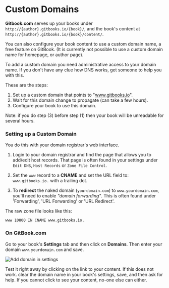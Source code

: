 # Custom Domains

**Gitbook.com** serves up your books under `http://{author}.gitbooks.io/{book}/`, and the book's content at `http://{author}.gitbooks.io/{book}/content/`.

You can also configure your book content to use a custom domain name, a free feature on GitBook. (It is currently not possible to use a custom domain name for homepage, or author page).

To add a custom domain you need administrative access to your domain name. If you don't have any clue how DNS works, get someone to help you with this.

These are the steps:

1. Set up a custom domain that points to "www.gitbooks.io".
2. Wait for this domain change to propagate (can take a few hours).
3. Configure your book to use this domain.

Note: if you do step (3) before step (1) then your book will be unreadable for several hours.

### Setting up a Custom Domain

You do this with your domain registrar's web interface.

1. Login to your domain registrar and find the page that allows you to add/edit host records. That page is often found in your settings under `Edit DNS`, `Host Records` or `Zone File Control`.

2. Set the `www` record to a **CNAME** and set the URL field to: ```www.gitbooks.io.``` with a trailing dot.

3. To **redirect** the naked domain (`yourdomain.com`) to `www.yourdomain.com`, you'll need to enable *"domain forwarding"*. This is often found under 'Forwarding', 'URL Forwarding' or 'URL Redirect'.

The raw zone file looks like this:

    www 10800 IN CNAME www.gitbooks.io.

### On GitBook.com

Go to your book's **Settings** tab and then click on **Domains**. Then enter your domain `www.yourdomain.com` and save.

![Add domain in settings](../assets/add_domain.png)

Test it right away by clicking on the link to your content. If this does not work. clear the domain name in your book's settings, save, and then ask for help. If you cannot click to see your content, no-one else can either.
